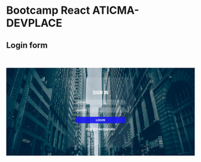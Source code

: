 # Bootcamp React ATICMA-DEVPLACE

## Login form

<br>

![Login form](screenshots/loginform.png "Login form")
